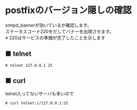 # postfixのバージョン隠しの確認
smtpd_bannerが効いているか確認します。  
ステータスコード220をだしてバナーを出現させます。  
※ 220はサービスの準備が完了したことを示します
## ■ telnet
```
# telnet 127.0.0.1 25
```

## ■ curl
telnet入ってないサーバも多いので
```
# curl telnet://127.0.0.1:25
```
